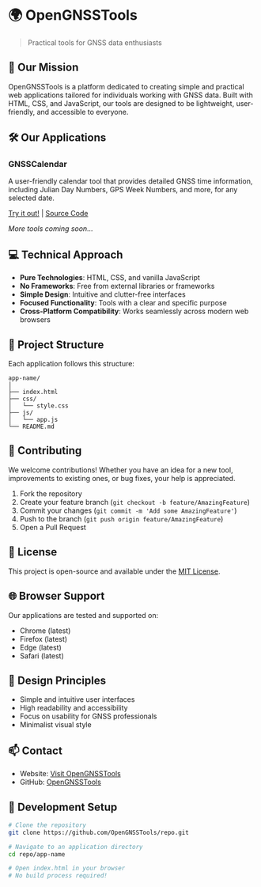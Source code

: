 # 🌍 OpenGNSSTools

> Practical tools for GNSS data enthusiasts

## 🎯 Our Mission

OpenGNSSTools is a platform dedicated to creating simple and practical web applications tailored for individuals working with GNSS data. Built with HTML, CSS, and JavaScript, our tools are designed to be lightweight, user-friendly, and accessible to everyone.

## 🛠 Our Applications

### GNSSCalendar
A user-friendly calendar tool that provides detailed GNSS time information, including Julian Day Numbers, GPS Week Numbers, and more, for any selected date.

[Try it out!](https://opengnsstools.github.io/GNSSCalendar) | [Source Code](https://github.com/OpenGNSSTools/GNSSCalendar)

*More tools coming soon...*

## 💻 Technical Approach

- **Pure Technologies**: HTML, CSS, and vanilla JavaScript
- **No Frameworks**: Free from external libraries or frameworks
- **Simple Design**: Intuitive and clutter-free interfaces
- **Focused Functionality**: Tools with a clear and specific purpose
- **Cross-Platform Compatibility**: Works seamlessly across modern web browsers

## 📂 Project Structure

Each application follows this structure:

```
app-name/
│
├── index.html
├── css/
│   └── style.css
├── js/
│   └── app.js
└── README.md
```

## 🤝 Contributing

We welcome contributions! Whether you have an idea for a new tool, improvements to existing ones, or bug fixes, your help is appreciated.

1. Fork the repository
2. Create your feature branch (`git checkout -b feature/AmazingFeature`)
3. Commit your changes (`git commit -m 'Add some AmazingFeature'`)
4. Push to the branch (`git push origin feature/AmazingFeature`)
5. Open a Pull Request

## 📜 License

This project is open-source and available under the [MIT License](LICENSE).

## 🌐 Browser Support

Our applications are tested and supported on:
- Chrome (latest)
- Firefox (latest)
- Edge (latest)
- Safari (latest)

## 🎨 Design Principles

- Simple and intuitive user interfaces
- High readability and accessibility
- Focus on usability for GNSS professionals
- Minimalist visual style

## 📫 Contact

- Website: [Visit OpenGNSSTools](https://opengnsstools.github.io)
- GitHub: [OpenGNSSTools](https://github.com/OpenGNSSTools)

## 🔧 Development Setup

```bash
# Clone the repository
git clone https://github.com/OpenGNSSTools/repo.git

# Navigate to an application directory
cd repo/app-name

# Open index.html in your browser
# No build process required!
